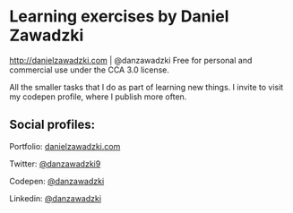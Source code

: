 # Learning exercises by Daniel Zawadzki
http://danielzawadzki.com | @danzawadzki
Free for personal and commercial use under the CCA 3.0 license.

All the smaller tasks that I do as part of learning new things. I invite to visit my codepen profile, where I publish more often.


## Social profiles:
Portfolio: [danielzawadzki.com](http://danielzawadzki.com/)

Twitter: [@danzawadzki9](https://twitter.com/danzawadzki7)

Codepen: [@danzawadzki](https://codepen.io/danzawadzki/)

Linkedin: [@danzawadzki](https://www.linkedin.com/in/danzawadzki/)
